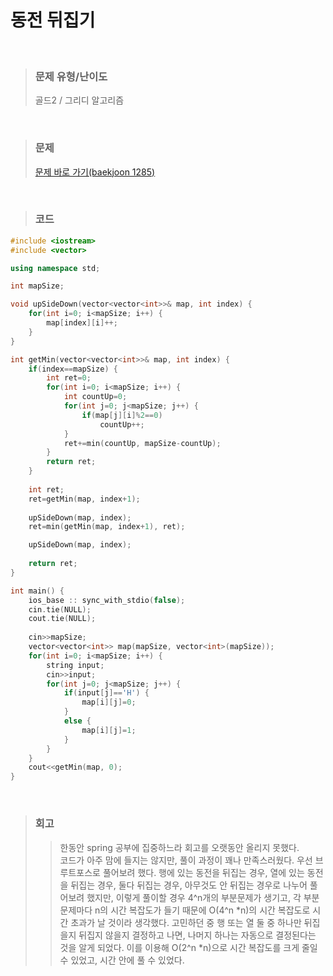 동전 뒤집기
====
<br/>

>### 문제 유형/난이도
>골드2 / 그리디 알고리즘
<br/>

>### 문제
> <a href="https://www.acmicpc.net/problem/1285">문제 바로 가기(baekjoon 1285)</a>
<br/>

>### 코드
```C++
#include <iostream>
#include <vector>

using namespace std;

int mapSize;

void upSideDown(vector<vector<int>>& map, int index) {
    for(int i=0; i<mapSize; i++) {
        map[index][i]++;
    }        
}

int getMin(vector<vector<int>>& map, int index) {
    if(index==mapSize) {
        int ret=0;
        for(int i=0; i<mapSize; i++) {
            int countUp=0;
            for(int j=0; j<mapSize; j++) {
                if(map[j][i]%2==0)
                    countUp++;
            }
            ret+=min(countUp, mapSize-countUp);
        }
        return ret;
    }
    
    int ret;
    ret=getMin(map, index+1);
    
    upSideDown(map, index);
    ret=min(getMin(map, index+1), ret);

    upSideDown(map, index);
    
    return ret;
}

int main() {
    ios_base :: sync_with_stdio(false);
    cin.tie(NULL);
    cout.tie(NULL);
    
    cin>>mapSize;
    vector<vector<int>> map(mapSize, vector<int>(mapSize));
    for(int i=0; i<mapSize; i++) {
        string input;
        cin>>input;
        for(int j=0; j<mapSize; j++) {
            if(input[j]=='H') {
                map[i][j]=0;
            }
            else {
                map[i][j]=1;
            }
        }
    }
    cout<<getMin(map, 0);
} 
```
<br/>

>### 회고
>>한동안 spring 공부에 집중하느라 회고를 오랫동안 올리지 못했다.<br/>
>>코드가 아주 맘에 들지는 않지만, 풀이 과정이 꽤나 만족스러웠다. 우선 브루트포스로 풀어보려 했다. 행에 있는 동전을 뒤집는 경우, 열에 있는 동전을 뒤집는 경우, 둘다 뒤집는 경우, 아무것도 안 뒤집는 경우로 나누어 풀어보려 했지만, 이렇게 풀이할 경우 4^n개의 부분문제가 생기고, 각 부분문제마다 n의 시간 복잡도가 들기 때문에 O(4^n *n)의 시간 복잡도로 시간 초과가 날 것이라 생각했다. 고민하던 중 행 또는 열 둘 중 하나만 뒤집을지 뒤집지 않을지 결정하고 나면, 나머지 하나는 자동으로 결정된다는 것을 알게 되었다. 이를 이용해 O(2^n *n)으로 시간 복잡도를 크게 줄일 수 있었고, 시간 안에 풀 수 있었다.